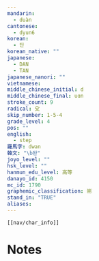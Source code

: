 ```yaml
---
mandarin:
  - duàn
cantonese:
  - dyun6
korean:
  - 단
korean_native: ""
japanese:
  - DAN
  - TAN
japanese_nanori: ""
vietnamese:
middle_chinese_initial: d
middle_chinese_final: uɑn
stroke_count: 9
radical: 殳
skip_number: 1-5-4
grade_level: 4
pos: ""
english:
  - step
羅馬字: dwan
韓文: "\b돤"
joyo_level: ""
hsk_level: ""
hanmun_edu_level: 高等
danayo_id: 4150
mc_id: 1790
graphemic_classification: 耑
stand_in: "TRUE"
aliases:
---
```

```meta-bind-embed
[[nav/char_info]]
```

# Notes
